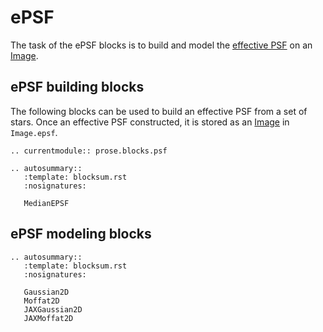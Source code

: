 # ePSF


The task of the ePSF blocks is to build and model the [effective PSF](https://photutils.readthedocs.io/en/stable/epsf.html) on an [Image](prose.Image).


## ePSF building blocks

The following blocks can be used to build an effective PSF from a set of stars. Once an effective PSF constructed, it is stored as an [Image](prose.Image) in `Image.epsf`.


```{eval-rst}
.. currentmodule:: prose.blocks.psf

.. autosummary::
   :template: blocksum.rst
   :nosignatures:

   MedianEPSF

```

## ePSF modeling blocks

```{eval-rst}
.. autosummary::
   :template: blocksum.rst
   :nosignatures:

   Gaussian2D
   Moffat2D
   JAXGaussian2D
   JAXMoffat2D

```
